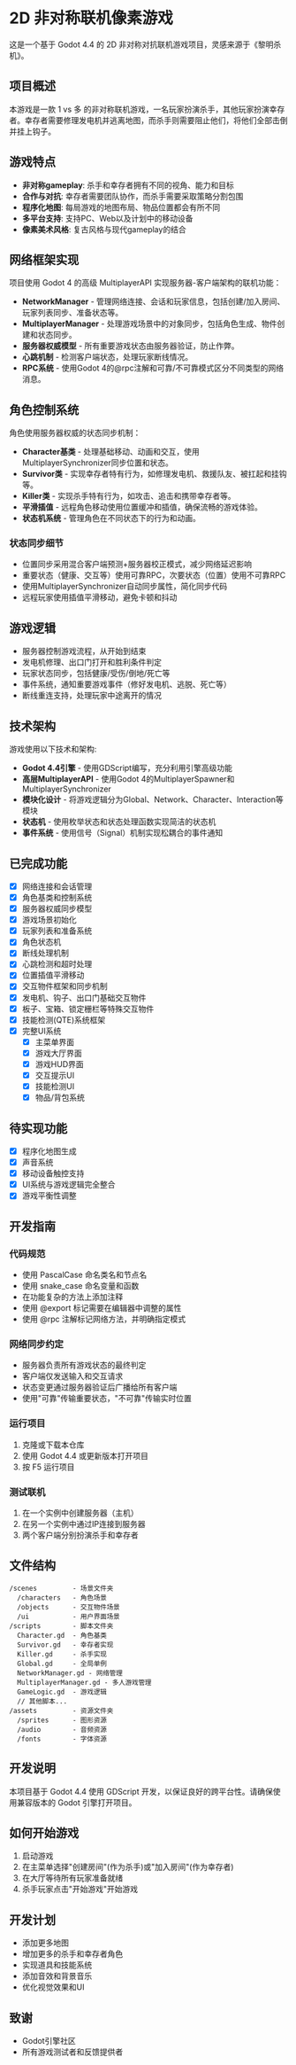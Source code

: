 # 2D 非对称联机像素游戏

这是一个基于 Godot 4.4 的 2D 非对称对抗联机游戏项目，灵感来源于《黎明杀机》。

## 项目概述

本游戏是一款 1 vs 多 的非对称联机游戏，一名玩家扮演杀手，其他玩家扮演幸存者。幸存者需要修理发电机并逃离地图，而杀手则需要阻止他们，将他们全部击倒并挂上钩子。

## 游戏特点

- **非对称gameplay**: 杀手和幸存者拥有不同的视角、能力和目标
- **合作与对抗**: 幸存者需要团队协作，而杀手需要采取策略分割包围
- **程序化地图**: 每局游戏的地图布局、物品位置都会有所不同
- **多平台支持**: 支持PC、Web以及计划中的移动设备
- **像素美术风格**: 复古风格与现代gameplay的结合

## 网络框架实现

项目使用 Godot 4 的高级 MultiplayerAPI 实现服务器-客户端架构的联机功能：

- **NetworkManager** - 管理网络连接、会话和玩家信息，包括创建/加入房间、玩家列表同步、准备状态等。
- **MultiplayerManager** - 处理游戏场景中的对象同步，包括角色生成、物件创建和状态同步。
- **服务器权威模型** - 所有重要游戏状态由服务器验证，防止作弊。
- **心跳机制** - 检测客户端状态，处理玩家断线情况。
- **RPC系统** - 使用Godot 4的@rpc注解和可靠/不可靠模式区分不同类型的网络消息。<!--  -->

## 角色控制系统

角色使用服务器权威的状态同步机制：

- **Character基类** - 处理基础移动、动画和交互，使用MultiplayerSynchronizer同步位置和状态。
- **Survivor类** - 实现幸存者特有行为，如修理发电机、救援队友、被扛起和挂钩等。
- **Killer类** - 实现杀手特有行为，如攻击、追击和携带幸存者等。
- **平滑插值** - 远程角色移动使用位置缓冲和插值，确保流畅的游戏体验。
- **状态机系统** - 管理角色在不同状态下的行为和动画。

### 状态同步细节

- 位置同步采用混合客户端预测+服务器校正模式，减少网络延迟影响
- 重要状态（健康、交互等）使用可靠RPC，次要状态（位置）使用不可靠RPC
- 使用MultiplayerSynchronizer自动同步属性，简化同步代码
- 远程玩家使用插值平滑移动，避免卡顿和抖动

## 游戏逻辑

- 服务器控制游戏流程，从开始到结束
- 发电机修理、出口门打开和胜利条件判定
- 玩家状态同步，包括健康/受伤/倒地/死亡等
- 事件系统，通知重要游戏事件（修好发电机、逃脱、死亡等）
- 断线重连支持，处理玩家中途离开的情况

## 技术架构

游戏使用以下技术和架构:

- **Godot 4.4引擎** - 使用GDScript编写，充分利用引擎高级功能
- **高层MultiplayerAPI** - 使用Godot 4的MultiplayerSpawner和MultiplayerSynchronizer
- **模块化设计** - 将游戏逻辑分为Global、Network、Character、Interaction等模块
- **状态机** - 使用枚举状态和状态处理函数实现简洁的状态机
- **事件系统** - 使用信号（Signal）机制实现松耦合的事件通知

## 已完成功能

- [x] 网络连接和会话管理
- [x] 角色基类和控制系统
- [x] 服务器权威同步模型
- [x] 游戏场景初始化
- [x] 玩家列表和准备系统
- [x] 角色状态机
- [x] 断线处理机制
- [x] 心跳检测和超时处理
- [x] 位置插值平滑移动
- [x] 交互物件框架和同步机制
- [x] 发电机、钩子、出口门基础交互物件
- [x] 板子、宝箱、锁定栅栏等特殊交互物件
- [x] 技能检测(QTE)系统框架
- [x] 完整UI系统
  - [x] 主菜单界面
  - [x] 游戏大厅界面
  - [x] 游戏HUD界面
  - [x] 交互提示UI
  - [x] 技能检测UI
  - [x] 物品/背包系统

## 待实现功能

- [x] 程序化地图生成
- [x] 声音系统
- [x] 移动设备触控支持
- [x] UI系统与游戏逻辑完全整合
- [x] 游戏平衡性调整

## 开发指南

### 代码规范

- 使用 PascalCase 命名类名和节点名
- 使用 snake_case 命名变量和函数
- 在功能复杂的方法上添加注释
- 使用 @export 标记需要在编辑器中调整的属性
- 使用 @rpc 注解标记网络方法，并明确指定模式

### 网络同步约定

- 服务器负责所有游戏状态的最终判定
- 客户端仅发送输入和交互请求
- 状态变更通过服务器验证后广播给所有客户端
- 使用"可靠"传输重要状态，"不可靠"传输实时位置

### 运行项目

1. 克隆或下载本仓库
2. 使用 Godot 4.4 或更新版本打开项目
3. 按 F5 运行项目

### 测试联机

1. 在一个实例中创建服务器（主机）
2. 在另一个实例中通过IP连接到服务器
3. 两个客户端分别扮演杀手和幸存者

## 文件结构

```
/scenes         - 场景文件夹
  /characters   - 角色场景
  /objects      - 交互物件场景
  /ui           - 用户界面场景
/scripts        - 脚本文件夹
  Character.gd  - 角色基类
  Survivor.gd   - 幸存者实现
  Killer.gd     - 杀手实现
  Global.gd     - 全局单例
  NetworkManager.gd - 网络管理
  MultiplayerManager.gd - 多人游戏管理
  GameLogic.gd  - 游戏逻辑
  // 其他脚本...
/assets         - 资源文件夹
  /sprites      - 图形资源
  /audio        - 音频资源
  /fonts        - 字体资源
```

## 开发说明

本项目基于 Godot 4.4 使用 GDScript 开发，以保证良好的跨平台性。请确保使用兼容版本的 Godot 引擎打开项目。

## 如何开始游戏

1. 启动游戏
2. 在主菜单选择"创建房间"(作为杀手)或"加入房间"(作为幸存者)
3. 在大厅等待所有玩家准备就绪
4. 杀手玩家点击"开始游戏"开始游戏

## 开发计划

- 添加更多地图
- 增加更多的杀手和幸存者角色
- 实现道具和技能系统
- 添加音效和背景音乐
- 优化视觉效果和UI

## 致谢

- Godot引擎社区
- 所有游戏测试者和反馈提供者 